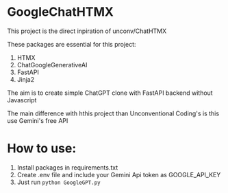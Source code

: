 # GoogleChatHTMX

This project is the direct inpiration of unconv/ChatHTMX

These packages are essential for this project:
1. HTMX
2. ChatGoogleGenerativeAI
3. FastAPI
4. Jinja2

The aim is to create simple ChatGPT clone with FastAPI backend without Javascript

The main difference with hthis project than Unconventional Coding's is this use Gemini's free API

# How to use:
1. Install packages in requirements.txt
2. Create .env file and include your Gemini Api token as GOOGLE_API_KEY
3. Just run `python GoogleGPT.py`